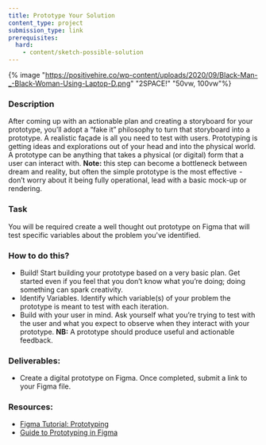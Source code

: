 ```yaml
---
title: Prototype Your Solution
content_type: project
submission_type: link
prerequisites:
  hard:
    - content/sketch-possible-solution
---
```


{% image "https://positivehire.co/wp-content/uploads/2020/09/Black-Man-_-Black-Woman-Using-Laptop-D.png" "2SPACE!" "50vw, 100vw"%}

### Description

After coming up with an actionable plan and creating a storyboard for your prototype, you’ll adopt a “fake it” philosophy to turn that storyboard into a prototype. A realistic façade is all you need to test with users. Prototyping is getting ideas and explorations out of your head and into the physical world. A prototype can be anything that takes a physical (or digital) form that a user can interact with. **Note:** this step can become a bottleneck between dream and reality, but often the simple prototype is the most effective  -  don’t worry about it being fully operational, lead with a basic mock-up or rendering.

### Task

You will be required create a well thought out prototype on Figma that will test specific variables about the problem you've identified.

### How to do this?

- Build! Start building your prototype based on a very basic plan. Get started even if you feel that you don’t know what you’re doing; doing something can spark creativity.
- Identify Variables. Identify which variable(s) of your problem the prototype is meant to test with each iteration.
- Build with your user in mind. Ask yourself what you’re trying to test with the user and what you expect to observe when they interact with your prototype.
  **NB:** A prototype should produce useful and actionable feedback.

### Deliverables:

- Create a digital prototype on Figma. Once completed, submit a link to your Figma file.

### Resources:

- [Figma Tutorial: Prototyping](https://www.youtube.com/watch?v=-sAAa-CCOcg)
- [Guide to Prototyping in Figma](https://help.figma.com/hc/en-us/articles/360040314193-Guide-to-prototyping-in-Figma)
